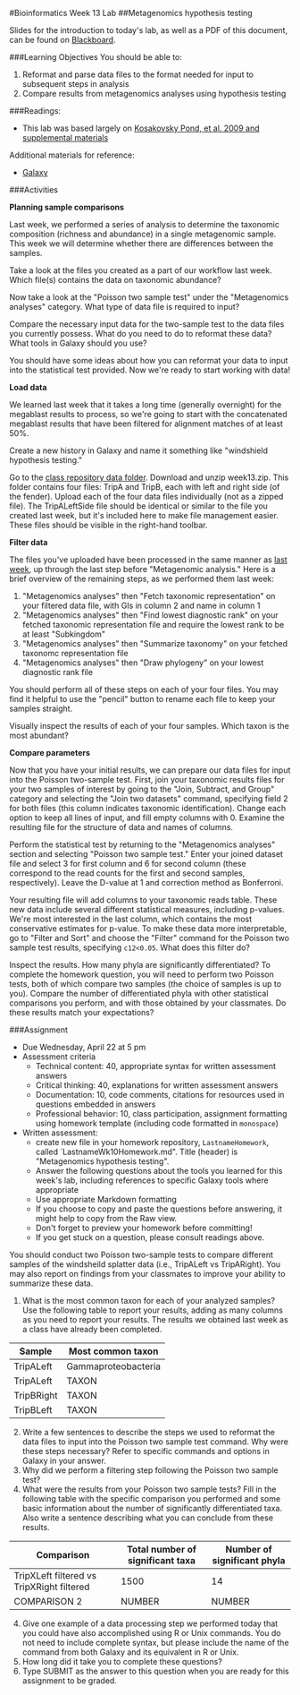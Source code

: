 #Bioinformatics Week 13 Lab
##Metagenomics hypothesis testing

Slides for the introduction to today's lab, as well as a PDF of this document, can be found on [Blackboard](http://blackboard.uttyler.edu).

###Learning Objectives
You should be able to:

1. Reformat and parse data files to the format needed for input to subsequent steps in analysis
2. Compare results from metagenomics analyses using hypothesis testing

###Readings:
* This lab was based largely on [Kosakovsky Pond, et al. 2009 and supplemental materials](http://genome.cshlp.org/content/19/11/2144.long)

Additional materials for reference:
* [Galaxy](https://usegalaxy.org)

###Activities

**Planning sample comparisons**

Last week, we performed a series of analysis to determine the taxonomic composition (richness and abundance) in a single metagenomic sample. This week we will determine whether there are differences between the samples.

Take a look at the files you created as a part of our workflow last week. Which file(s) contains the data on taxonomic abundance? 

Now take a look at the "Poisson two sample test" under the "Metagenomics analyses" category. What type of data file is required to input?

Compare the necessary input data for the two-sample test to the data files you currently possess. What do you need to do to reformat these data? What tools in Galaxy should you use?

You should have some ideas about how you can reformat your data to input into the statistical test provided. Now we're ready to start working with data!

**Load data**

We learned last week that it takes a long time (generally overnight) for the megablast results to process, so we're going to start with the concatenated megablast results that have been filtered for alignment matches of at least 50%. 

Create a new history in Galaxy and name it something like "windshield hypothesis testing."

Go to the [class repository data folder](https://github.com/BioinformaticsSpring2015/BioinformaticsMaterials/tree/master/data). Download and unzip week13.zip. This folder contains four files: TripA and TripB, each with left and right side (of the fender). Upload each of the four data files individually (not as a zipped file). The TripALeftSide file should be identical or similar to the file you created last week, but it's included here to make file management easier. These files should be visible in the right-hand toolbar.

**Filter data**

The files you've uploaded have been processed in the same manner as [last week](https://github.com/BioinformaticsSpring2015/BioinformaticsMaterials/blob/master/labExercises/BioinfWk12Lab.md), up through the last step before "Metagenomic analysis." Here is a brief overview of the remaining steps, as we performed them last week:

1. "Metagenomics analyses" then "Fetch taxonomic representation" on your filtered data file, with GIs in column 2 and name in column 1
2. "Metagenomics analyses" then "Find lowest diagnostic rank" on your fetched taxonomic representation file and require the lowest rank to be at least "Subkingdom"
3. "Metagenomics analyses" then "Summarize taxonomy" on your fetched taxonomc representation file
4. "Metagenomics analyses" then "Draw phylogeny" on your lowest diagnostic rank file

You should perform all of these steps on each of your four files. You may find it helpful to use the "pencil" button to rename each file to keep your samples straight.

Visually inspect the results of each of your four samples. Which taxon is the most abundant?

**Compare parameters**

Now that you have your initial results, we can prepare our data files for input into the Poisson two-sample test. First, join your taxonomic results files for your two samples of interest by going to the "Join, Subtract, and Group" category and selecting the "Join two datasets" command, specifying field 2 for both files (this column indicates taxonomic identification). Change each option to keep all lines of input, and fill empty columns with 0. Examine the resulting file for the structure of data and names of columns.

Perform the statistical test by returning to the "Metagenomics analyses" section and selecting "Poisson two sample test." Enter your joined dataset file and select 3 for first column and 6 for second column (these correspond to the read counts for the first and second samples, respectively). Leave the D-value at 1 and correction method as Bonferroni.

Your resulting file will add columns to your taxonomic reads table. These new data include several different statistical measures, including p-values. We're most interested in the last column, which contains the most conservative estimates for p-value. To make these data more interpretable, go to "Filter and Sort" and choose the "Filter" command for the Poisson two sample test results, specifying `c12<0.05`. What does this filter do?

Inspect the results. How many phyla are significantly differentiated? To complete the homework question, you will need to perform two Poisson tests, both of which compare two samples (the choice of samples is up to you). Compare the number of differentiated phyla with other statistical comparisons you perform, and with those obtained by your classmates. Do these results match your expectations?

###Assignment
* Due Wednesday, April 22 at 5 pm
* Assessment criteria
	* Technical content: 40, appropriate syntax for written assessment answers
	* Critical thinking: 40, explanations for written assessment answers
	* Documentation: 10, code comments, citations for resources used in questions embedded in answers
	* Professional behavior: 10, class participation, assignment formatting using homework template (including code formatted in `monospace`)
* Written assessment: 
	* create new file in your homework repository, `LastnameHomework`, called `LastnameWk10Homework.md". Title (header) is "Metagenomics hypothesis testing".
	* Answer the following questions about the tools you learned for this week's lab, including references to specific Galaxy tools where appropriate
	* Use appropriate Markdown formatting 
	* If you choose to copy and paste the questions before answering, it might help to copy from the Raw view. 
	* Don't forget to preview your homework before committing! 
	* If you get stuck on a question, please consult readings above.

You should conduct two Poisson two-sample tests to compare different samples of the windsheild splatter data (i.e., TripALeft vs TripARight). You may also report on findings from your classmates to improve your ability to summarize these data.

1. What is the most common taxon for each of your analyzed samples? Use the following table to report your results, adding as many columns as you need to report your results. The results we obtained last week as a class have already been completed.

Sample  | Most common taxon
------------- | -------------
TripALeft  | Gammaproteobacteria
TripALeft  | TAXON
TripBRight  | TAXON
TripBLeft  | TAXON

2. Write a few sentences to describe the steps we used to reformat the data files to input into the Poisson two sample test command. Why were these steps necessary? Refer to specific commands and options in Galaxy in your answer.
3. Why did we perform a filtering step following the Poisson two sample test?
4. What were the results from your Poisson two sample tests? Fill in the following table with the specific comparison you performed and some basic information about the number of significantly differentiated taxa. Also write a sentence describing what you can conclude from these results.

Comparison  | Total number of significant taxa | Number of significant phyla
------------- | ------------- | -------------
TripXLeft filtered vs TripXRight filtered  | 1500 | 14
COMPARISON 2 | NUMBER | NUMBER

4. Give one example of a data processing step we performed today that you could have also accomplished using R or Unix commands. You do not need to include complete syntax, but please include the name of the command from both Galaxy and its equivalent in R or Unix.
5. How long did it take you to complete these questions?
6. Type SUBMIT as the answer to this question when you are ready for this assignment to be graded.
